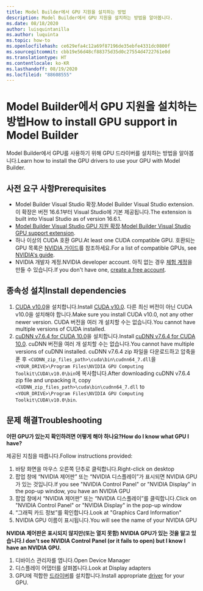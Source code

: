```yaml
---
title: Model Builder에서 GPU 지원을 설치하는 방법
description: Model Builder에서 GPU 지원을 설치하는 방법을 알아봅니다.
ms.date: 08/18/2020
author: luisquintanilla
ms.author: luquinta
ms.topic: how-to
ms.openlocfilehash: ce629efa4c12a69f87196de35ebfe4331dc0800f
ms.sourcegitcommit: cbb19e56d48cf88375d35d0c27554d4722761e0d
ms.translationtype: HT
ms.contentlocale: ko-KR
ms.lasthandoff: 08/19/2020
ms.locfileid: "88608555"
---
```

# <a name="how-to-install-gpu-support-in-model-builder"></a><span data-ttu-id="b5e10-103">Model Builder에서 GPU 지원을 설치하는 방법</span><span class="sxs-lookup"><span data-stu-id="b5e10-103">How to install GPU support in Model Builder</span></span>

<span data-ttu-id="b5e10-104">Model Builder에서 GPU를 사용하기 위해 GPU 드라이버를 설치하는 방법을 알아봅니다.</span><span class="sxs-lookup"><span data-stu-id="b5e10-104">Learn how to install the GPU drivers to use your GPU with Model Builder.</span></span>

## <a name="prerequisites"></a><span data-ttu-id="b5e10-105">사전 요구 사항</span><span class="sxs-lookup"><span data-stu-id="b5e10-105">Prerequisites</span></span>

- <span data-ttu-id="b5e10-106">Model Builder Visual Studio 확장.</span><span class="sxs-lookup"><span data-stu-id="b5e10-106">Model Builder Visual Studio extension.</span></span> <span data-ttu-id="b5e10-107">이 확장은 버전 16.6.1부터 Visual Studio에 기본 제공됩니다.</span><span class="sxs-lookup"><span data-stu-id="b5e10-107">The extension is built into Visual Studio as of version 16.6.1.</span></span>
- <span data-ttu-id="b5e10-108">[Model Builder Visual Studio GPU 지원 확장](https://marketplace.visualstudio.com/items?itemName=MLNET.ModelBuilderGPU).</span><span class="sxs-lookup"><span data-stu-id="b5e10-108">[Model Builder Visual Studio GPU support extension](https://marketplace.visualstudio.com/items?itemName=MLNET.ModelBuilderGPU).</span></span>
- <span data-ttu-id="b5e10-109">하나 이상의 CUDA 호환 GPU.</span><span class="sxs-lookup"><span data-stu-id="b5e10-109">At least one CUDA compatible GPU.</span></span> <span data-ttu-id="b5e10-110">호환되는 GPU 목록은 [NVIDIA 가이드](https://developer.nvidia.com/cuda-gpus)를 참조하세요.</span><span class="sxs-lookup"><span data-stu-id="b5e10-110">For a list of compatible GPUs, see [NVIDIA's guide](https://developer.nvidia.com/cuda-gpus).</span></span>
- <span data-ttu-id="b5e10-111">NVIDIA 개발자 계정.</span><span class="sxs-lookup"><span data-stu-id="b5e10-111">NVIDIA developer account.</span></span> <span data-ttu-id="b5e10-112">아직 없는 경우 [체험 계정](https://developer.nvidia.com/developer-program)을 만들 수 있습니다.</span><span class="sxs-lookup"><span data-stu-id="b5e10-112">If you don't have one, [create a free account](https://developer.nvidia.com/developer-program).</span></span>

## <a name="install-dependencies"></a><span data-ttu-id="b5e10-113">종속성 설치</span><span class="sxs-lookup"><span data-stu-id="b5e10-113">Install dependencies</span></span>

1. <span data-ttu-id="b5e10-114">[CUDA v10.0](https://developer.nvidia.com/cuda-10.0-download-archive)을 설치합니다.</span><span class="sxs-lookup"><span data-stu-id="b5e10-114">Install [CUDA v10.0](https://developer.nvidia.com/cuda-10.0-download-archive).</span></span> <span data-ttu-id="b5e10-115">다른 최신 버전이 아닌 CUDA v10.0을 설치해야 합니다.</span><span class="sxs-lookup"><span data-stu-id="b5e10-115">Make sure you install CUDA v10.0, not any other newer version.</span></span> <span data-ttu-id="b5e10-116">CUDA 버전을 여러 개 설치할 수는 없습니다.</span><span class="sxs-lookup"><span data-stu-id="b5e10-116">You cannot have multiple versions of CUDA installed.</span></span>
1. <span data-ttu-id="b5e10-117">[cuDNN v7.6.4 for CUDA 10.0](https://developer.nvidia.com/rdp/cudnn-download)을 설치합니다.</span><span class="sxs-lookup"><span data-stu-id="b5e10-117">Install [cuDNN v7.6.4 for CUDA 10.0](https://developer.nvidia.com/rdp/cudnn-download).</span></span> <span data-ttu-id="b5e10-118">cuDNN 버전을 여러 개 설치할 수는 없습니다.</span><span class="sxs-lookup"><span data-stu-id="b5e10-118">You cannot have multiple versions of cuDNN installed.</span></span> <span data-ttu-id="b5e10-119">cuDNN v7.6.4 zip 파일을 다운로드하고 압축을 푼 후 `<CUDNN_zip_files_path>\cuda\bin\cudnn64_7.dll`을 `<YOUR_DRIVE>\Program Files\NVIDIA GPU Computing Toolkit\CUDA\v10.0\bin`에 복사합니다.</span><span class="sxs-lookup"><span data-stu-id="b5e10-119">After downloading cuDNN v7.6.4 zip file and unpacking it, copy `<CUDNN_zip_files_path>\cuda\bin\cudnn64_7.dll` to `<YOUR_DRIVE>\Program Files\NVIDIA GPU Computing Toolkit\CUDA\v10.0\bin`.</span></span>

## <a name="troubleshooting"></a><span data-ttu-id="b5e10-120">문제 해결</span><span class="sxs-lookup"><span data-stu-id="b5e10-120">Troubleshooting</span></span>

<span data-ttu-id="b5e10-121">**어떤 GPU가 있는지 확인하려면 어떻게 해야 하나요?**</span><span class="sxs-lookup"><span data-stu-id="b5e10-121">**How do I know what GPU I have?**</span></span>

<span data-ttu-id="b5e10-122">제공된 지침을 따릅니다.</span><span class="sxs-lookup"><span data-stu-id="b5e10-122">Follow instructions provided:</span></span>

1. <span data-ttu-id="b5e10-123">바탕 화면을 마우스 오른쪽 단추로 클릭합니다.</span><span class="sxs-lookup"><span data-stu-id="b5e10-123">Right-click on desktop</span></span>
1. <span data-ttu-id="b5e10-124">팝업 창에 “NVIDIA 제어판” 또는 “NVIDIA 디스플레이”가 표시되면 NVIDIA GPU가 있는 것입니다.</span><span class="sxs-lookup"><span data-stu-id="b5e10-124">If you see "NVIDIA Control Panel" or "NVIDIA Display" in the pop-up window, you have an NVIDIA GPU</span></span>
1. <span data-ttu-id="b5e10-125">팝업 창에서 “NVIDIA 제어판” 또는 “NVIDIA 디스플레이”를 클릭합니다.</span><span class="sxs-lookup"><span data-stu-id="b5e10-125">Click on "NVIDIA Control Panel" or "NVIDIA Display" in the pop-up window</span></span>
1. <span data-ttu-id="b5e10-126">“그래픽 카드 정보”를 확인합니다.</span><span class="sxs-lookup"><span data-stu-id="b5e10-126">Look at "Graphics Card Information"</span></span>
1. <span data-ttu-id="b5e10-127">NVIDIA GPU 이름이 표시됩니다.</span><span class="sxs-lookup"><span data-stu-id="b5e10-127">You will see the name of your NVIDIA GPU</span></span>

<span data-ttu-id="b5e10-128">**NVIDIA 제어판은 표시되지 않지만(또는 열지 못함) NVIDIA GPU가 있는 것을 알고 있습니다.**</span><span class="sxs-lookup"><span data-stu-id="b5e10-128">**I don't see NVIDIA Control Panel (or it fails to open) but I know I have an NVIDIA GPU.**</span></span>

1. <span data-ttu-id="b5e10-129">디바이스 관리자를 엽니다.</span><span class="sxs-lookup"><span data-stu-id="b5e10-129">Open Device Manager</span></span>
1. <span data-ttu-id="b5e10-130">디스플레이 어댑터를 살펴봅니다.</span><span class="sxs-lookup"><span data-stu-id="b5e10-130">Look at Display adapters</span></span>
1. <span data-ttu-id="b5e10-131">GPU에 적합한 [드라이버](https://www.nvidia.com/drivers)를 설치합니다.</span><span class="sxs-lookup"><span data-stu-id="b5e10-131">Install appropriate [driver](https://www.nvidia.com/drivers) for your GPU.</span></span>
